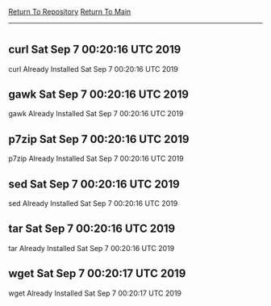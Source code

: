 [Return To Repository](https://github.com/deathbybandaid/piholeparser/)
[Return To Main](https://github.com/deathbybandaid/piholeparser/blob/master/RecentRunLogs/Mainlog.md)
____________________________________
# 
## curl Sat Sep 7 00:20:16 UTC 2019
curl Already Installed Sat Sep 7 00:20:16 UTC 2019
## gawk Sat Sep 7 00:20:16 UTC 2019
gawk Already Installed Sat Sep 7 00:20:16 UTC 2019
## p7zip Sat Sep 7 00:20:16 UTC 2019
p7zip Already Installed Sat Sep 7 00:20:16 UTC 2019
## sed Sat Sep 7 00:20:16 UTC 2019
sed Already Installed Sat Sep 7 00:20:16 UTC 2019
## tar Sat Sep 7 00:20:16 UTC 2019
tar Already Installed Sat Sep 7 00:20:16 UTC 2019
## wget Sat Sep 7 00:20:17 UTC 2019
wget Already Installed Sat Sep 7 00:20:17 UTC 2019
